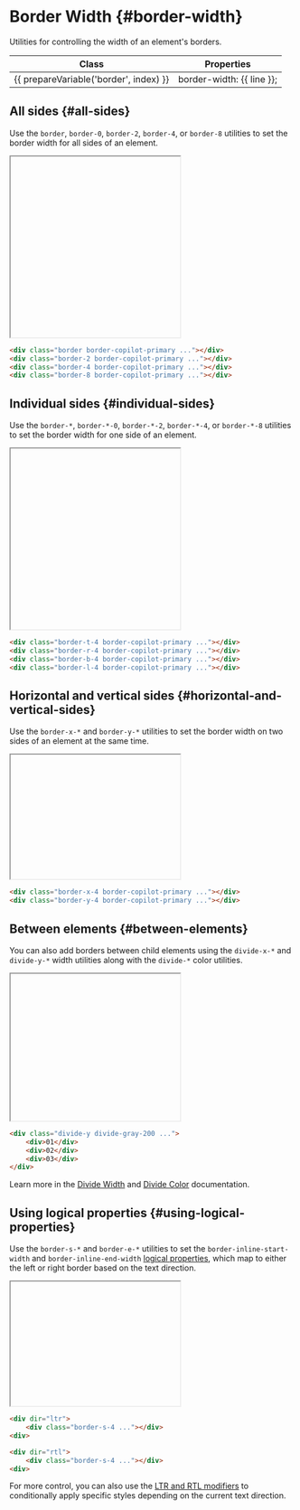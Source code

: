 ---
---
<script setup>
import { inject } from 'vue';

const presetBorder = inject('presetBorder');

const prepareVariable = (prefix, variable) => {
	return variable === 'DEFAULT'
		? prefix
		: `${prefix}-${variable}`
};
</script>

# Border Width {#border-width}

<div class="header-info">
	<div class="header-info-descr">
		<div>
			Utilities for controlling the width of an element's borders.
		</div>
		<div class="header-info-nav">
			<ShTailwindCssLink
				to="https://tailwindcss.com/docs/border-width#basic-usage"
			/>
		</div>
	</div>
</div>

<div class="info-wrapper">
	<table class="info">
		<thead>
			<tr>
				<th>Class</th>
				<th>Properties</th>
			</tr>
		</thead>
		<tbody>
			<tr 
				v-for="(line, index) in presetBorder.theme.borderWidth"
				:key="index"
			>
				<td class="variable">{{ prepareVariable('border', index) }}</td>
				<td class="value">
					border-width: {{ line }};
				</td>
			</tr>
		</tbody>
	</table>
</div>

## All sides {#all-sides}

Use the `border`, `border-0`, `border-2`, `border-4`, or `border-8` utilities to set the border width for all sides of an element.

<iframe data-why style="min-height: 320px">
<div class="grid grid-cols-2 gap-x-10 gap-y-8 place-items-center">
	<div class="flex flex-col items-center gap-y-4">
		<p class="font-medium text-sm text-gray-800 font-mono text-center dark:text-gray-400">border</p>
		<div class="p-4 shadow-sm bg-white dark:bg-gray-900 w-16 h-16 border-copilot-primary border"></div>
	</div>
	<div class="flex flex-col items-center gap-y-4">
		<p class="font-medium text-sm text-gray-800 font-mono text-center dark:text-gray-400">border-2</p>
		<div class="p-4 shadow-sm bg-white dark:bg-gray-900 w-16 h-16 border-copilot-primary border-2"></div>
	</div>
	<div class="flex flex-col items-center gap-y-4">
		<p class="font-medium text-sm text-gray-800 font-mono text-center dark:text-gray-400">border-4</p>
		<div class="p-4 shadow-sm bg-white dark:bg-gray-900 w-16 h-16 border-copilot-primary border-4"></div>
	</div>
	<div class="flex flex-col items-center gap-y-4">
		<p class="font-medium text-sm text-gray-800 font-mono text-center dark:text-gray-400">border-8</p>
		<div class="p-4 shadow-sm bg-white dark:bg-gray-900 w-16 h-16 border-copilot-primary border-8"></div>
	</div>
</div>
</iframe>

```html
<div class="border border-copilot-primary ..."></div>
<div class="border-2 border-copilot-primary ..."></div>
<div class="border-4 border-copilot-primary ..."></div>
<div class="border-8 border-copilot-primary ..."></div>
```

## Individual sides {#individual-sides}

Use the `border-*`, `border-*-0`, `border-*-2`, `border-*-4`, or `border-*-8` utilities to set the border width for one side of an element.

<iframe data-why style="min-height: 320px">
<div class="grid grid-cols-2 gap-x-10 gap-y-8 place-items-center">
	<div class="flex flex-col items-center gap-y-4">
		<p class="font-medium text-sm text-gray-800 font-mono text-center dark:text-gray-400">border-t-4</p>
		<div class="p-4 shadow-sm bg-white dark:bg-gray-900 ring-1 ring-gray-900/5 dark:ring-white/10 w-16 h-16 border-copilot-primary border-t-4"></div>
	</div>
	<div class="flex flex-col items-center gap-y-4">
		<p class="font-medium text-sm text-gray-800 font-mono text-center dark:text-gray-400">border-r-4</p>
		<div class="p-4 shadow-sm bg-white dark:bg-gray-900 ring-1 ring-gray-900/5 dark:ring-white/10 w-16 h-16 border-copilot-primary border-r-4"></div>
	</div>
	<div class="flex flex-col items-center gap-y-4">
		<p class="font-medium text-sm text-gray-800 font-mono text-center dark:text-gray-400">border-b-4</p>
		<div class="p-4 shadow-sm bg-white dark:bg-gray-900 ring-1 ring-gray-900/5 dark:ring-white/10 w-16 h-16 border-copilot-primary border-b-4"></div>
	</div>
	<div class="flex flex-col items-center gap-y-4">
		<p class="font-medium text-sm text-gray-800 font-mono text-center dark:text-gray-400">border-l-4</p>
		<div class="p-4 shadow-sm bg-white dark:bg-gray-900 ring-1 ring-gray-900/5 dark:ring-white/10 w-16 h-16 border-copilot-primary border-l-4"></div>
	</div>
</div>
</iframe>

```html
<div class="border-t-4 border-copilot-primary ..."></div>
<div class="border-r-4 border-copilot-primary ..."></div>
<div class="border-b-4 border-copilot-primary ..."></div>
<div class="border-l-4 border-copilot-primary ..."></div>
```

## Horizontal and vertical sides {#horizontal-and-vertical-sides}

Use the `border-x-*` and `border-y-*` utilities to set the border width on two sides of an element at the same time.

<iframe data-why style="min-height: 220px">
<div class="grid grid-cols-2 gap-x-10 gap-y-8 place-items-center">
	<div class="flex flex-col items-center gap-y-4">
		<p class="font-medium text-sm text-gray-800 font-mono text-center dark:text-gray-400">border-x-4</p>
		<div class="p-4 shadow-sm bg-white dark:bg-gray-900 ring-1 ring-gray-900/5 dark:ring-white/10 w-16 h-16 border-copilot-primary border-x-4"></div>
	</div>
	<div class="flex flex-col items-center gap-y-4">
		<p class="font-medium text-sm text-gray-800 font-mono text-center dark:text-gray-400">border-y-4</p>
		<div class="p-4 shadow-sm bg-white dark:bg-gray-900 ring-1 ring-gray-900/5 dark:ring-white/10 w-16 h-16 border-copilot-primary border-y-4"></div>
	</div>
</div>
</iframe>

```html
<div class="border-x-4 border-copilot-primary ..."></div>
<div class="border-y-4 border-copilot-primary ..."></div>
```

## Between elements {#between-elements}

You can also add borders between child elements using the `divide-x-*` and `divide-y-*` width utilities along with the `divide-*` color utilities.

<iframe data-why style="min-height: 260px">
<div class="flex flex-col divide-y divide-gray-200 dark:divide-gray-700 font-mono text-white text-sm text-center font-bold leading-6 shadow-lg overflow-hidden min-w-[200px] mx-auto">
	<div class="p-4 text-gray-400 bg-white dark:bg-gray-800">01</div>
	<div class="p-4 text-gray-400 bg-white dark:bg-gray-800">02</div>
	<div class="p-4 text-gray-400 bg-white dark:bg-gray-800">03</div>
</div>
</iframe>

```html
<div class="divide-y divide-gray-200 ...">
	<div>01</div>
	<div>02</div>
	<div>03</div>
</div>
```

Learn more in the [Divide Width](https://tailwindcss.com/docs/divide-width) and [Divide Color](https://tailwindcss.com/docs/divide-color) documentation.

## Using logical properties {#using-logical-properties}

Use the `border-s-*` and `border-e-*` utilities to set the `border-inline-start-width` and `border-inline-end-width` [logical properties](https://developer.mozilla.org/en-US/docs/Web/CSS/CSS_Logical_Properties/Basic_concepts), which map to either the left or right border based on the text direction.

<iframe data-why style="min-height: 220px">
<div class="grid grid-cols-2 gap-x-10 gap-y-8 place-items-center">
	<div class="flex flex-col items-start gap-y-4" dir="ltr">
		<p class="text-sm font-medium">Left-to-right</p>
		<div class="p-4 shadow-sm bg-white dark:bg-gray-900 ring-1 ring-gray-900/5 dark:ring-white/10 w-16 h-16 border-copilot-primary border-s-4"></div>
	</div>
	<div class="flex flex-col items-start gap-y-4" dir="rtl">
		<p class="text-sm font-medium">Right-to-left</p>
		<div class="p-4 shadow-sm bg-white dark:bg-gray-900 ring-1 ring-gray-900/5 dark:ring-white/10 w-16 h-16 border-copilot-primary border-s-4"></div>
	</div>
</div>
</iframe>

```html
<div dir="ltr">
	<div class="border-s-4 ..."></div>
<div>

<div dir="rtl">
	<div class="border-s-4 ..."></div>
<div>
```

For more control, you can also use the [LTR and RTL modifiers](https://tailwindcss.com/docs/hover-focus-and-other-states#rtl-support) to conditionally apply specific styles depending on the current text direction.